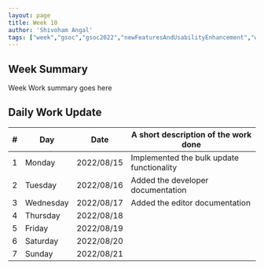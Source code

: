```yaml
---
layout: page
title: Week 10
author: 'Shivoham Angal'
tags: ["week","gsoc","gsoc2022","newFeaturesAndUsabilityEnhancement","week#10","eval#2"]
---
```


## Week Summary

Week Work summary goes here 

## Daily Work Update

|\#|Day|Date|A short description of the work done|  
|---	|---	|---	|---	|  
|1   	| Monday 	|   2022/08/15	| Implemented the bulk update functionality |  
|2   	| Tuesday  	|   2022/08/16	| Added the developer documentation	|  
|3   	| Wednesday |  2022/08/17 	| Added the editor documentation |  
|4   	| Thursday  |   2022/08/18	|  |  
|5   	| Friday  	|   2022/08/19	|  |  
|6   	| Saturday  |  2022/08/20 |  |  
|7   	| Sunday  	|   2022/08/21	|  |  
